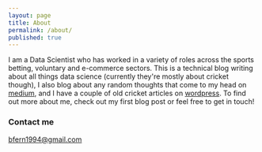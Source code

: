 ```yaml
---
layout: page
title: About
permalink: /about/
published: true
---
```


I am a Data Scientist who has worked in a variety of roles across the sports betting, voluntary and e-commerce sectors. This is a technical blog writing about all things data science (currently they're mostly about cricket though), I also blog about any random thoughts that come to my head on [medium](https://bfern1994.medium.com), and I have a couple of old cricket articles on [wordpress](https://leftarmchinaman.wordpress.com/). To find out more about me, check out my first blog post or feel free to get in touch!

### Contact me

[bfern1994@gmail.com](mailto:bfern1994@gmail.com)
